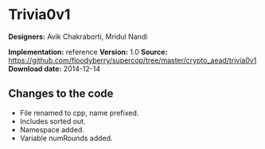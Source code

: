 # Trivia0v1

**Designers:** Avik Chakraborti, Mridul Nandi

**Implementation:** reference
**Version:** 1.0
**Source:** https://github.com/floodyberry/supercop/tree/master/crypto_aead/trivia0v1
**Download date:** 2014-12-14

## Changes to the code

* File renamed to cpp, name prefixed.
* Includes sorted out.
* Namespace added.
* Variable numRounds added.
